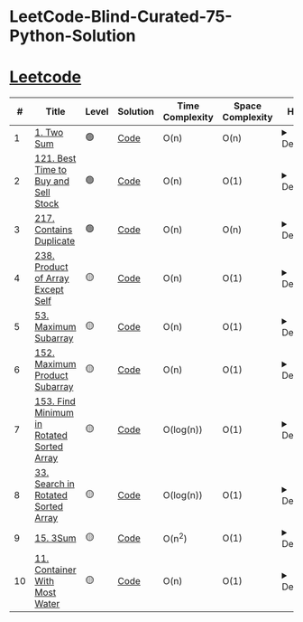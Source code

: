 # LeetCode-Blind-Curated-75-Python-Solution
# [Leetcode](https://leetcode.com/)

| # | Title | Level | Solution | Time Complexity | Space Complexity | Hint |
|---| ----- | -------- | -------- | ------- | ------- | ------- |
|1|[1. Two Sum](https://leetcode.com/problems/two-sum/)| 🟢 |[Code](./solutions/1.%20Two%20Sum.py)|O(n)|O(n)|<details>Hash map</details>|
|2|[121. Best Time to Buy and Sell Stock](https://leetcode.com/problems/best-time-to-buy-and-sell-stock/)| 🟢 |[Code](./solutions/121.%20Best%20Time%20to%20Buy%20and%20Sell%20Stock.py)|O(n)|O(1)|<details>Two pointers</details>|
|3|[217. Contains Duplicate](https://leetcode.com/problems/contains-duplicate/)| 🟢 |[Code](./solutions/217.%20Contains%20Duplicate.py)|O(n)|O(n)|<details>Hash set</details>|
|4|[238. Product of Array Except Self](https://leetcode.com/problems/product-of-array-except-self/)| 🟡 |[Code](./solutions/238.%20Product%20of%20Array%20Except%20Self.py)|O(n)|O(1)|<details>Prefix & Postfix</details>|
|5|[53. Maximum Subarray](https://leetcode.com/problems/maximum-subarray/) | 🟡 |[Code](./solutions/53.%20Maximum%20Subarray.py)|O(n)|O(1)|<details>Reset the prefix to 0 if it doesn't help</details>|
|6|[152. Maximum Product Subarray](https://leetcode.com/problems/maximum-product-subarray/)| 🟡 |[Code](./solutions/152.%20Maximum%20Product%20Subarray.py)|O(n)|O(1)|<details>Keep your eyes on min and max product</details>|
|7|[153. Find Minimum in Rotated Sorted Array](https://leetcode.com/problems/find-minimum-in-rotated-sorted-array/)| 🟡 |[Code](./solutions/153.%20Find%20Minimum%20in%20Rotated%20Sorted%20Array.py)|O(log(n))|O(1)|<details>Modified binary search</details>|
|8|[33. Search in Rotated Sorted Array](https://leetcode.com/problems/find-minimum-in-rotated-sorted-array/)| 🟡 |[Code](./solutions/33.%20Search%20in%20Rotated%20Sorted%20Array.py)|O(log(n))|O(1)|<details>Modified binary search</details>|
|9|[15. 3Sum](https://leetcode.com/problems/3sum/)| 🟡 |[Code](./solutions/15.%203Sum.py)|O(n<sup>2</sup>)|O(1)|<details>Sort then two pointers inside a loop</details>|
|10|[11. Container With Most Water](https://leetcode.com/problems/container-with-most-water/)| 🟡 |[Code](./solutions/11.%20Container%20With%20Most%20Water.py)|O(n)|O(1)|<details>Two pointers</details>|
